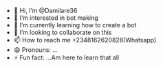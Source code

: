 - 👋 Hi, I’m @Damilare36
- 👀 I’m interested in bot making 
- 🌱 I’m currently learning how to create a bot
- 💞️ I’m looking to collaborate on this 
- 📫 How to reach me +2348162620828(Whatsapp)
- 😄 Pronouns: ...
- ⚡ Fun fact: ...Am here to learn that all

<!---
Damilare36/Damilare36 is a ✨ special ✨ repository because its `README.md` (this file) appears on your GitHub profile.
You can click the Preview link to take a look at your changes.
--->
